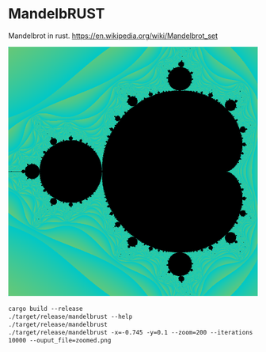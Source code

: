 # MandelbRUST

Mandelbrot in rust.
https://en.wikipedia.org/wiki/Mandelbrot_set

![Example](./example.png)

```
cargo build --release
./target/release/mandelbrust --help
./target/release/mandelbrust
./target/release/mandelbrust -x=-0.745 -y=0.1 --zoom=200 --iterations 10000 --ouput_file=zoomed.png
```

